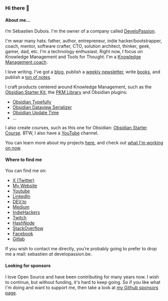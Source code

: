 ### Hi there 👋

#### About me...

I’m Sébastien Dubois. I'm the owner of a company called [DeveloPassion](https://www.developassion.be/).

I'm wear many hats: father, author, entrepreneur, indie hacker/bootstrapper, coach, mentor, software crafter, CTO, solution architect, thinker, geek, gamer, dad, etc. I'm a technology enthusiast. Right now, I focus on Knowledge Management and Tools for Thought. I'm a [Knowledge Management coach](https://developassion.gumroad.com/l/pkm-coaching).

I love writing. I've got a [blog](https://dsebastien.net), publish a [weekly newsletter](https://newsletter.dsebastien.net), write [books](https://www.dsebastien.net/books/), and publish a [ton of notes](https://notes.dsebastien.net/50+Resources/56+Obsidian+Publish/README).

I craft products centered around Knowledge Management, such as the [Obsidian Starter Kit](https://obsidianstarterkit.com), the [PKM Library](https://developassion.gumroad.com/l/PersonalKnowledgeManagementLibrary) and Obsidian plugins:
- [Obsidian Typefully](https://github.com/dsebastien/obsidian-typefully)
- [Obsidian Dataview Serializer](https://github.com/dsebastien/obsidian-dataview-serializer)
- [Obsidian Update Time](https://github.com/dsebastien/obsidian-update-time)
- ...

I also create courses, such as this one for Obsidian: [Obsidian Starter Course](https://developassion.gumroad.com/l/obsidian-starter-course). BTW, I also have a [YouTube](https://youtube.com/@dSebastien) channel.

You can learn more about my projects [here](https://www.dsebastien.net/projects/), and check out [what I'm working on now](https://www.dsebastien.net/now/).

#### Where to find me
You can find me on:
* [X (Twitter)](https://x.com/dsebastien)
* [My Website](https://dsebastien.net)
* [Youtube](https://www.youtube.com/@dSebastien)
* [LinkedIn](https://www.linkedin.com/in/sebastiend)
* [DEV.to](https://dev.to/dsebastien)
* [Medium](http://dsebastien.medium.com/)
* [IndieHackers](https://www.indiehackers.com/dSebastien)
* [Twitch](https://www.twitch.tv/dsebastien)
* [HashNode](https://dsebastien.hashnode.dev/)
* [StackOverflow](https://stackoverflow.com/users/226630/dsebastien)
* [Facebook](https://www.facebook.com/trankill)
* [Gitlab](https://gitlab.com/dsebastien)

If you wish to contact me directly, you’re probably going to prefer to drop me a mail: sebastien _at_ developassion.be.

#### Looking for sponsors
I love Open Source and have been contributing for many years now. I wish to continue, but without funding, it's hard to keep going. So if you like what I'm doing and want to support me, then take a look at [my Github sponsors page](https://github.com/sponsors/dsebastien).
